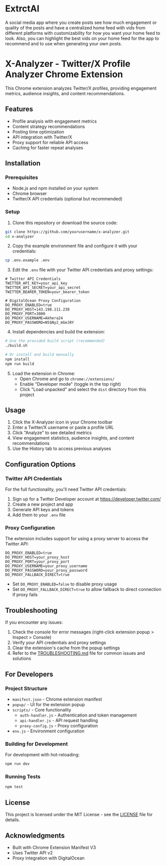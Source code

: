 # ExtrctAI
A social media app where you create posts see how much engagement or quality of the posts and have a centralized home feed with vids from different platforms with customizability for how you want your home feed to look. Also, you can highlight the best vids on your home feed for the app to recommend and to use when generating your own posts.

# X-Analyzer - Twitter/X Profile Analyzer Chrome Extension

This Chrome extension analyzes Twitter/X profiles, providing engagement metrics, audience insights, and content recommendations.

## Features

- Profile analysis with engagement metrics
- Content strategy recommendations
- Posting time optimization
- API integration with Twitter/X
- Proxy support for reliable API access
- Caching for faster repeat analyses

## Installation

### Prerequisites

- Node.js and npm installed on your system
- Chrome browser
- Twitter/X API credentials (optional but recommended)

### Setup

1. Clone this repository or download the source code:

```bash
git clone https://github.com/yourusername/x-analyzer.git
cd x-analyzer
```

2. Copy the example environment file and configure it with your credentials:

```bash
cp .env.example .env
```

3. Edit the `.env` file with your Twitter API credentials and proxy settings:

```
# Twitter API Credentials
TWITTER_API_KEY=your_api_key
TWITTER_API_SECRET=your_api_secret
TWITTER_BEARER_TOKEN=your_bearer_token

# DigitalOcean Proxy Configuration
DO_PROXY_ENABLED=true
DO_PROXY_HOST=143.198.111.238
DO_PROXY_PORT=3000
DO_PROXY_USERNAME=Akhera24
DO_PROXY_PASSWORD=N5$Ny2_mGeJ8Y
```

4. Install dependencies and build the extension:

```bash
# Use the provided build script (recommended)
./build.sh

# Or install and build manually
npm install
npm run build
```

5. Load the extension in Chrome:
   - Open Chrome and go to `chrome://extensions/`
   - Enable "Developer mode" (toggle in the top right)
   - Click "Load unpacked" and select the `dist` directory from this project

## Usage

1. Click the X-Analyzer icon in your Chrome toolbar
2. Enter a Twitter/X username or paste a profile URL
3. Click "Analyze" to see detailed metrics
4. View engagement statistics, audience insights, and content recommendations
5. Use the History tab to access previous analyses

## Configuration Options

### Twitter API Credentials

For the full functionality, you'll need Twitter API credentials:

1. Sign up for a Twitter Developer account at https://developer.twitter.com/
2. Create a new project and app
3. Generate API keys and tokens
4. Add them to your `.env` file

### Proxy Configuration

The extension includes support for using a proxy server to access the Twitter API:

```
DO_PROXY_ENABLED=true
DO_PROXY_HOST=your_proxy_host
DO_PROXY_PORT=your_proxy_port
DO_PROXY_USERNAME=your_proxy_username
DO_PROXY_PASSWORD=your_proxy_password
DO_PROXY_FALLBACK_DIRECT=true
```

- Set `DO_PROXY_ENABLED=false` to disable proxy usage
- Set `DO_PROXY_FALLBACK_DIRECT=true` to allow fallback to direct connection if proxy fails

## Troubleshooting

If you encounter any issues:

1. Check the console for error messages (right-click extension popup > Inspect > Console)
2. Verify your API credentials and proxy settings
3. Clear the extension's cache from the popup settings
4. Refer to the [TROUBLESHOOTING.md](TROUBLESHOOTING.md) file for common issues and solutions

## For Developers

### Project Structure

- `manifest.json` - Chrome extension manifest
- `popup/` - UI for the extension popup
- `scripts/` - Core functionality
  - `auth-handler.js` - Authentication and token management
  - `api-handler.js` - API request handling
  - `proxy-config.js` - Proxy configuration
- `env.js` - Environment configuration

### Building for Development

For development with hot-reloading:

```bash
npm run dev
```

### Running Tests

```bash
npm test
```

## License

This project is licensed under the MIT License - see the [LICENSE](LICENSE) file for details.

## Acknowledgments

- Built with Chrome Extension Manifest V3
- Uses Twitter API v2
- Proxy integration with DigitalOcean
